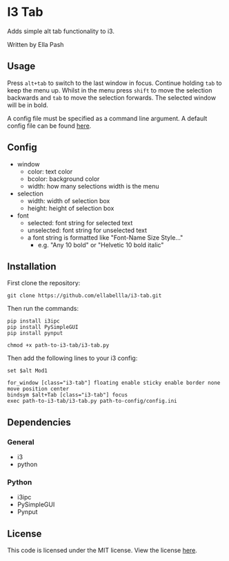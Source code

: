 # I3 Tab
Adds simple alt tab functionality to i3.

Written by Ella Pash

## Usage
Press `alt+tab` to switch to the last window in focus. Continue holding `tab` to keep the menu up. Whilst in the menu press `shift` to move the selection backwards and `tab` to move the selection forwards. The selected window will be in bold.

A config file must be specified as a command line argument. A default config file can be found [here](./config/config.ini).
## Config
- window
  - color: text color
  - bcolor: background color
  - width: how many selections width is the menu
- selection
  - width: width of selection box
  - height: height of selection box
- font
  - selected: font string for selected text
  - unselected: font string for unselected text
  - a font string is formatted like "Font-Name Size Style..." 
    - e.g. "Any 10 bold" or "Helvetic 10 bold italic"

## Installation
First clone the repository:

```
git clone https://github.com/ellabellla/i3-tab.git
```

Then run the commands:

```
pip install i3ipc
pip install PySimpleGUI
pip install pynput

chmod +x path-to-i3-tab/i3-tab.py
```

Then add the following lines to your i3 config:
```
set $alt Mod1

for_window [class="i3-tab"] floating enable sticky enable border none move position center 
bindsym $alt+Tab [class="i3-tab"] focus
exec path-to-i3-tab/i3-tab.py path-to-config/config.ini
```

## Dependencies
### General
- i3
- python
### Python
- i3ipc
- PySimpleGUI
- Pynput

## License
This code is licensed under the MIT license. View the license [here](LICENSE).